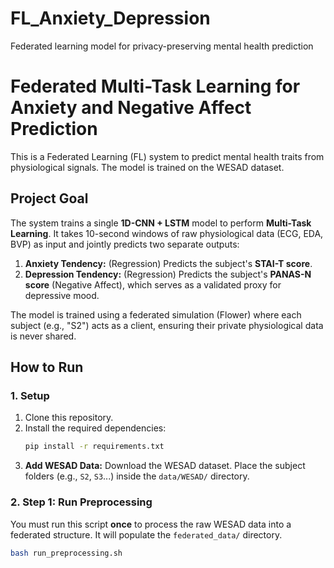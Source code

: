 # FL_Anxiety_Depression
Federated learning model for privacy-preserving mental health prediction


# Federated Multi-Task Learning for Anxiety and Negative Affect Prediction

This is a Federated Learning (FL) system to predict mental health traits from physiological signals. The model is trained on the WESAD dataset.

## Project Goal

The system trains a single **1D-CNN + LSTM** model to perform **Multi-Task Learning**. It takes 10-second windows of raw physiological data (ECG, EDA, BVP) as input and jointly predicts two separate outputs:

1.  **Anxiety Tendency:** (Regression) Predicts the subject's **STAI-T score**.
2.  **Depression Tendency:** (Regression) Predicts the subject's **PANAS-N score** (Negative Affect), which serves as a validated proxy for depressive mood.

The model is trained using a federated simulation (Flower) where each subject (e.g., "S2") acts as a client, ensuring their private physiological data is never shared.

## How to Run

### 1. Setup

1.  Clone this repository.
2.  Install the required dependencies:
    ```bash
    pip install -r requirements.txt
    ```
3.  **Add WESAD Data:** Download the WESAD dataset. Place the subject folders (e.g., `S2`, `S3`...) inside the `data/WESAD/` directory.

### 2. Step 1: Run Preprocessing

You must run this script **once** to process the raw WESAD data into a federated structure. It will populate the `federated_data/` directory.

```bash
bash run_preprocessing.sh

